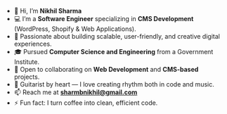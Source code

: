 * 👋 Hi, I’m **Nikhil Sharma**
* 💻 I’m a **Software Engineer** specializing in **CMS Development** (WordPress, Shopify & Web Applications).
* 🚀 Passionate about building scalable, user-friendly, and creative digital experiences.
* 🎓 Pursued **Computer Science and Engineering** from a Government Institute.
* 🤝 Open to collaborating on **Web Development** and **CMS-based** projects.
* 🎸 Guitarist by heart — I love creating rhythm both in code and music.
* 📫 Reach me at **[sharmbnikhil@gmail.com](mailto:sharmbnikhil@gmail.com)**
* ⚡ Fun fact: I turn coffee into clean, efficient code.

<!---
Nick8433/Nick8433 is a ✨ special ✨ repository because its `README.md` (this file) appears on your GitHub profile.
You can click the Preview link to take a look at your changes.
--->
